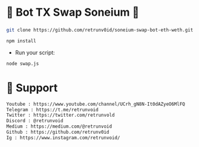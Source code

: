 # 🌟 Bot TX Swap Soneium 🌟

### 

```bash
git clone https://github.com/retrunv0id/soneium-swap-bot-eth-weth.git
```
```bash
npm install 
```

- Run your script:

```bash
node swap.js
```

# 💬 Support
```bash
Youtube : https://www.youtube.com/channel/UCrh_gN8N-It0dAZyeO6MlFQ
Telegram : https://t.me/retrunvoid
Twitter : https://twitter.com/retrunvold
Discord : @retrunvoid
Medium : https://medium.com/@retrunvoid
Github : https://github.com/retrunv0id
Ig : https://www.instagram.com/retrunvoid/
```
